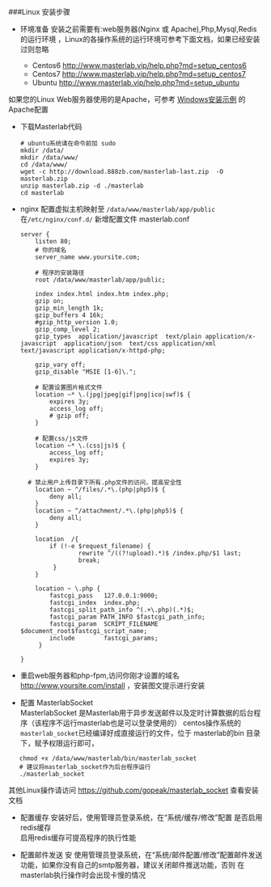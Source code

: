 

###Linux 安装步骤

* 环境准备
  安装之前需要有:web服务器(Nginx 或 Apache),Php,Mysql,Redis的运行环境 ，Linux的各操作系统的运行环境可参考下面文档，如果已经安装过则忽略  
 
   - Centos6 http://www.masterlab.vip/help.php?md=setup_centos6
   - Centos7 http://www.masterlab.vip/help.php?md=setup_centos7
   - Ubuntu http://www.masterlab.vip/help.php?md=setup_ubuntu
   
 如果您的Linux Web服务器使用的是Apache，可参考 [Windows安装示例](./help.php?md=install-windows "Windows安装示例") 的Apache配置   

* 下载Masterlab代码
    ```text
    # ubuntu系统请在命令前加 sudo
    mkdir /data/
    mkdir /data/www/
    cd /data/www/
    wget -c http://download.888zb.com/masterlab-last.zip  -O masterlab.zip
    unzip masterlab.zip -d ./masterlab
    cd masterlab
    ```
 
* nginx 配置虚拟主机映射至 `/data/www/masterlab/app/public`
   在`/etc/nginx/conf.d/` 新增配置文件 masterlab.conf   
    
    ```text
    server {
        listen 80;
        # 你的域名
        server_name www.yoursite.com;
    
        # 程序的安装路径
        root /data/www/masterlab/app/public;
    
        index index.html index.htm index.php; 
        gzip on;
        gzip_min_length 1k;
        gzip_buffers 4 16k;
        #gzip_http_version 1.0;
        gzip_comp_level 2;
        gzip_types  application/javascript  text/plain application/x-javascript  application/json  text/css application/xml text/javascript application/x-httpd-php;
    
        gzip_vary off;
        gzip_disable "MSIE [1-6]\.";
    
        # 配置设置图片格式文件
        location ~* \.(jpg|jpeg|gif|png|ico|swf)$ {
            expires 3y; 
            access_log off; 
            # gzip off;
        }
    
        # 配置css/js文件
        location ~* \.(css|js)$ {
            access_log off;
            expires 3y;
        }
    
      # 禁止用户上传目录下所有.php文件的访问，提高安全性
        location ~ ^/files/.*\.(php|php5)$ {
            deny all;
        } 
        location ~ ^/attachment/.*\.(php|php5)$ {
            deny all;
        }
     
        location  /{
            if (!-e $request_filename) {
                    rewrite ^/((?!upload).*)$ /index.php/$1 last;
                    break;
             }
        }
     
        location ~ \.php {
            fastcgi_pass   127.0.0.1:9000;
            fastcgi_index  index.php;
            fastcgi_split_path_info ^(.+\.php)(.*)$;
            fastcgi_param PATH_INFO $fastcgi_path_info;
            fastcgi_param  SCRIPT_FILENAME  $document_root$fastcgi_script_name;
            include        fastcgi_params;
         }
    
    }
    
    ```

 * 重启web服务器和php-fpm,访问你刚才设置的域名  http://www.yoursite.com/install ，安装图文提示进行安装
 


 * 配置 MasterlabSocket  
    MasterlabSocket 是Masterlab用于异步发送邮件以及定时计算数据的后台程序（该程序不运行masterlab也是可以登录使用的）
    centos操作系统的 `masterlab_socket`已经编译好成直接运行的文件，位于 masterlab的bin 目录下，赋予权限运行即可，
 ```text
    chmod +x /data/www/masterlab/bin/masterlab_socket
    # 建议将masterlab_socket作为后台程序运行
    ./masterlab_socket 
```
   其他Linux操作请访问 https://github.com/gopeak/masterlab_socket 查看安装文档  

 * 配置缓存
  安装好后，使用管理员登录系统，在“系统/缓存/修改”配置 是否启用redis缓存  
  启用redis缓存可提高程序的执行性能  
 
 * 配置邮件发送
  安 使用管理员登录系统，在“系统/邮件配置/修改”配置邮件发送功能，如果你没有自己的smtp服务器，建议关闭邮件推送功能，否则
  在masterlab执行操作时会出现卡慢的情况   
  
  
 

 


